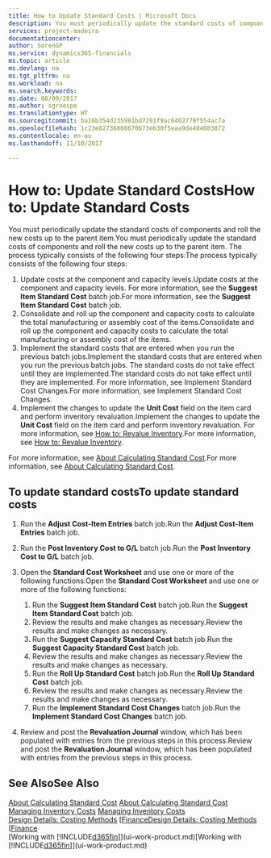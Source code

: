 ```yaml
---
title: How to Update Standard Costs | Microsoft Docs
description: You must periodically update the standard costs of components and roll the new costs up to the parent item.
services: project-madeira
documentationcenter: 
author: SorenGP
ms.service: dynamics365-financials
ms.topic: article
ms.devlang: na
ms.tgt_pltfrm: na
ms.workload: na
ms.search.keywords: 
ms.date: 08/09/2017
ms.author: sgroespe
ms.translationtype: HT
ms.sourcegitcommit: ba26b354d235981bd7291f9ac6402779f554ac7a
ms.openlocfilehash: 1c23e82736060670673e630f5eaa9de484083872
ms.contentlocale: en-au
ms.lasthandoff: 11/10/2017

---
```

# <a name="how-to-update-standard-costs"></a><span data-ttu-id="460ae-103">How to: Update Standard Costs</span><span class="sxs-lookup"><span data-stu-id="460ae-103">How to: Update Standard Costs</span></span>
<span data-ttu-id="460ae-104">You must periodically update the standard costs of components and roll the new costs up to the parent item.</span><span class="sxs-lookup"><span data-stu-id="460ae-104">You must periodically update the standard costs of components and roll the new costs up to the parent item.</span></span> <span data-ttu-id="460ae-105">The process typically consists of the following four steps:</span><span class="sxs-lookup"><span data-stu-id="460ae-105">The process typically consists of the following four steps:</span></span>  

1.  <span data-ttu-id="460ae-106">Update costs at the component and capacity levels.</span><span class="sxs-lookup"><span data-stu-id="460ae-106">Update costs at the component and capacity levels.</span></span> <span data-ttu-id="460ae-107">For more information, see the **Suggest Item Standard Cost** batch job.</span><span class="sxs-lookup"><span data-stu-id="460ae-107">For more information, see the **Suggest Item Standard Cost** batch job.</span></span>  
2.  <span data-ttu-id="460ae-108">Consolidate and roll up the component and capacity costs to calculate the total manufacturing or assembly cost of the items.</span><span class="sxs-lookup"><span data-stu-id="460ae-108">Consolidate and roll up the component and capacity costs to calculate the total manufacturing or assembly cost of the items.</span></span>  
3.  <span data-ttu-id="460ae-109">Implement the standard costs that are entered when you run the previous batch jobs.</span><span class="sxs-lookup"><span data-stu-id="460ae-109">Implement the standard costs that are entered when you run the previous batch jobs.</span></span> <span data-ttu-id="460ae-110">The standard costs do not take effect until they are implemented.</span><span class="sxs-lookup"><span data-stu-id="460ae-110">The standard costs do not take effect until they are implemented.</span></span> <span data-ttu-id="460ae-111">For more information, see Implement Standard Cost Changes.</span><span class="sxs-lookup"><span data-stu-id="460ae-111">For more information, see Implement Standard Cost Changes.</span></span>  
4.  <span data-ttu-id="460ae-112">Implement the changes to update the **Unit Cost** field on the item card and perform inventory revaluation.</span><span class="sxs-lookup"><span data-stu-id="460ae-112">Implement the changes to update the **Unit Cost** field on the item card and perform inventory revaluation.</span></span> <span data-ttu-id="460ae-113">For more information, see [How to: Revalue Inventory](inventory-how-revalue-inventory.md).</span><span class="sxs-lookup"><span data-stu-id="460ae-113">For more information, see [How to: Revalue Inventory](inventory-how-revalue-inventory.md).</span></span>  

<span data-ttu-id="460ae-114">For more information, see [About Calculating Standard Cost](finance-about-calculating-standard-cost.md).</span><span class="sxs-lookup"><span data-stu-id="460ae-114">For more information, see [About Calculating Standard Cost](finance-about-calculating-standard-cost.md).</span></span>  
## <a name="to-update-standard-costs"></a><span data-ttu-id="460ae-115">To update standard costs</span><span class="sxs-lookup"><span data-stu-id="460ae-115">To update standard costs</span></span>  
1.  <span data-ttu-id="460ae-116">Run the **Adjust Cost-Item Entries** batch job.</span><span class="sxs-lookup"><span data-stu-id="460ae-116">Run the **Adjust Cost-Item Entries** batch job.</span></span>  
2.  <span data-ttu-id="460ae-117">Run the **Post Inventory Cost to G/L** batch job.</span><span class="sxs-lookup"><span data-stu-id="460ae-117">Run the **Post Inventory Cost to G/L** batch job.</span></span>  
3.  <span data-ttu-id="460ae-118">Open the **Standard Cost Worksheet** and use one or more of the following functions:</span><span class="sxs-lookup"><span data-stu-id="460ae-118">Open the **Standard Cost Worksheet** and use one or more of the following functions:</span></span>  

    1.  <span data-ttu-id="460ae-119">Run the **Suggest Item Standard Cost** batch job.</span><span class="sxs-lookup"><span data-stu-id="460ae-119">Run the **Suggest Item Standard Cost** batch job.</span></span>  
    2.  <span data-ttu-id="460ae-120">Review the results and make changes as necessary.</span><span class="sxs-lookup"><span data-stu-id="460ae-120">Review the results and make changes as necessary.</span></span>  
    3.  <span data-ttu-id="460ae-121">Run the **Suggest Capacity Standard Cost** batch job.</span><span class="sxs-lookup"><span data-stu-id="460ae-121">Run the **Suggest Capacity Standard Cost** batch job.</span></span>  
    4.  <span data-ttu-id="460ae-122">Review the results and make changes as necessary.</span><span class="sxs-lookup"><span data-stu-id="460ae-122">Review the results and make changes as necessary.</span></span>
    5. <span data-ttu-id="460ae-123">Run the **Roll Up Standard Cost** batch job.</span><span class="sxs-lookup"><span data-stu-id="460ae-123">Run the **Roll Up Standard Cost** batch job.</span></span>
    6.  <span data-ttu-id="460ae-124">Review the results and make changes as necessary.</span><span class="sxs-lookup"><span data-stu-id="460ae-124">Review the results and make changes as necessary.</span></span>
    7.  <span data-ttu-id="460ae-125">Run the **Implement Standard Cost Changes** batch job.</span><span class="sxs-lookup"><span data-stu-id="460ae-125">Run the **Implement Standard Cost Changes** batch job.</span></span>  
4.  <span data-ttu-id="460ae-126">Review and post the **Revaluation Journal** window, which has been populated with entries from the previous steps in this process.</span><span class="sxs-lookup"><span data-stu-id="460ae-126">Review and post the **Revaluation Journal** window, which has been populated with entries from the previous steps in this process.</span></span>  

## <a name="see-also"></a><span data-ttu-id="460ae-127">See Also</span><span class="sxs-lookup"><span data-stu-id="460ae-127">See Also</span></span>  
 <span data-ttu-id="460ae-128">[About Calculating Standard Cost](finance-about-calculating-standard-cost.md) </span><span class="sxs-lookup"><span data-stu-id="460ae-128">[About Calculating Standard Cost](finance-about-calculating-standard-cost.md) </span></span>  
 <span data-ttu-id="460ae-129">[Managing Inventory Costs](finance-manage-inventory-costs.md) </span><span class="sxs-lookup"><span data-stu-id="460ae-129">[Managing Inventory Costs](finance-manage-inventory-costs.md) </span></span>  
 <span data-ttu-id="460ae-130">[Design Details: Costing Methods](design-details-costing-methods.md) [[Finance](finance.md)</span><span class="sxs-lookup"><span data-stu-id="460ae-130">[Design Details: Costing Methods](design-details-costing-methods.md) [[Finance](finance.md)</span></span>  
 <span data-ttu-id="460ae-131">[Working with [!INCLUDE[d365fin](includes/d365fin_md.md)]](ui-work-product.md)</span><span class="sxs-lookup"><span data-stu-id="460ae-131">[Working with [!INCLUDE[d365fin](includes/d365fin_md.md)]](ui-work-product.md)</span></span>  

